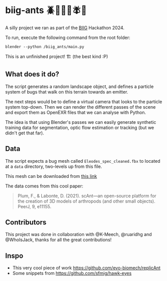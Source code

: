 # biig-ants 🪲🐜🦗🐞🪰🦗

A silly project we ran as part of the [BIIG](https://www.ucl.ac.uk/lmcb/ucl-biig) Hackathon 2024.

To run, execute the following command from the root folder:
```
blender --python /biig_ants/main.py
```

This is an unfinished project! 🏗️ (the best kind :P)

## What does it do?
The script generates a random landscape object, and defines a particle system of bugs that walk on this terrain towards an emitter.

The next steps would be to define a virtual camera that looks to the particle system top-down. Then we can render the different passes of the scene and export them as OpenEXR files that we can analyse with Python.

The idea is that using Blender's passes we can easily generate synthetic training data for segmentation, optic flow estimation or tracking (but we didn't get that far).

## Data
The script expects a bug mesh called `Eleodes_spec_cleaned.fbx` to located at a `data` directory, two-levels up from this file.  

This mesh can be downloaded from [this link](https://drive.google.com/file/d/1E4XHMiHWTNKg5Kj-i_5Dfha8AeP1qZ9R/view?usp=drive_link)

The data comes from this cool paper:
> Plum, F., & Labonte, D. (2021). scAnt—an open-source platform for the creation of 3D models of arthropods (and other small objects). PeerJ, 9, e11155.

## Contributors
This project was done in collaboration with @K-Meech, @ruaridhg and @WhoIsJack, thanks for all the great contributions!

## Inspo
- This very cool piece of work https://github.com/evo-biomech/replicAnt 
- Some snippets from https://github.com/sfmig/hawk-eyes